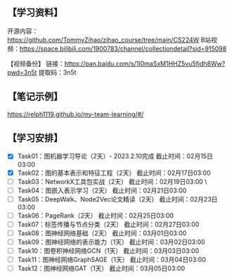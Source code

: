 ## 【学习资料】

开源内容：https://github.com/TommyZihao/zihao_course/tree/main/CS224W
B站视频：https://space.bilibili.com/1900783/channel/collectiondetail?sid=915098

【视频备份】
链接：https://pan.baidu.com/s/1I0maSxM1HHZ5vu5fjdh8Ww?pwd=3n5t 
提取码：3n5t

## 【笔记示例】

https://relph1119.github.io/my-team-learning/#/

## 【学习安排】

- [x] Task01：图机器学习导论（2天）- 2023.2.10完成
  截止时间：02月15日03:00 
- [x] Task02：图的基本表示和特征工程（2天）
  截止时间：02月17日03:00 
- [ ] Task03：NetworkX工具包实战（2天）
  截止时间：02月19日03:00 \
- [ ] Task04：图嵌入表示学习（2天）
  截止时间：02月21日03:00 
- [ ] Task05：DeepWalk、Node2Vec论文精读（2天）
  截止时间：02月23日03:00 
- [ ] Task06：PageRank（2天）
  截止时间：02月25日03:00 
- [ ] Task07：标签传播与节点分类（2天）
  截止时间：02月27日03:00 
- [ ] Task08：图神经网络基础（2天）
  截止时间：03月01日03:00 
- [ ] Task09：图神经网络的表示能力（1天）
  截止时间：03月02日03:00 
- [ ] Task10：图卷积神经网络GCN（1天）
  截止时间：03月03日03:00 
- [ ] Task11：图神经网络GraphSAGE（1天）
  截止时间：03月04日03:00 
- [ ] Task12：图神经网络GAT（1天）
  截止时间：03月05日03:00 